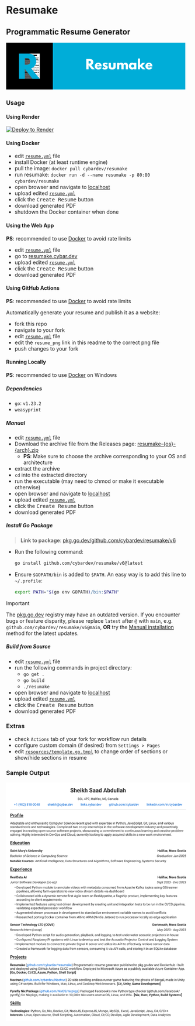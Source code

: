 # Resumake

## Programmatic Resume Generator

<img height="128px" width="128px" src="./resumake.png" alt="resumake logo"><img height="128px" src="./resumake-banner.png" alt="resumake banner">

### Usage

#### Using Render

[![Deploy to Render](https://render.com/images/deploy-to-render-button.svg)](https://render.com/deploy?repo=https://github.com/cybardev/resumake)

#### Using Docker

- edit [`resume.yml`](./resume.yml) file
- install Docker (at least runtime engine)
- pull the image: `docker pull cybardev/resumake`
- run resumake: `docker run -d --name resumake -p 80:80 cybardev/resumake`
- open browser and navigate to [localhost](http://localhost:80)
- upload edited [`resume.yml`](./resume.yml)
- click the <kbd>Create Resume</kbd> button
- download generated PDF
- shutdown the Docker container when done

#### Using the Web App

**PS**: recommended to use [Docker](#using-docker) to avoid rate limits

- edit [`resume.yml`](./resume.yml) file
- go to [resumake.cybar.dev](https://resumake.cybar.dev)
- upload edited [`resume.yml`](./resume.yml)
- click the <kbd>Create Resume</kbd> button
- download generated PDF

#### Using GitHub Actions

**PS**: recommended to use [Docker](#using-docker) to avoid rate limits

Automatically generate your resume and publish it as a website:

- fork this repo
- navigate to your fork
- edit [`resume.yml`](./resume.yml) file
- edit the `resume_png` link in this readme to the correct png file
- push changes to your fork

#### Running Locally

**PS**: recommended to use [Docker](#using-docker) on Windows

##### Dependencies

- `go`: `v1.23.2`
- `weasyprint`

##### Manual

- edit [`resume.yml`](./resume.yml) file
- Download the archive file from the Releases page: [resumake-{os}-{arch}.zip][release]
  - **PS**: Make sure to choose the archive corresponding to your OS and architecture
- extract the archive
- `cd` into the extracted directory
- run the executable (may need to chmod or make it executable otherwise)
- open browser and navigate to [localhost](http://localhost:80)
- upload edited [`resume.yml`](./resume.yml)
- click the <kbd>Create Resume</kbd> button
- download generated PDF

##### Install Go Package

> **Link to package**: [pkg.go.dev/github.com/cybardev/resumake/v6][gopkg]

- Run the following command:

    ```sh
    go install github.com/cybardev/resumake/v6@latest
    ```

- Ensure `$GOPATH/bin` is added to `$PATH`. An easy way is to add this line to `~/.profile`:

    ```sh
    export PATH="$(go env GOPATH)/bin:$PATH"
    ```

> [!IMPORTANT]
> The [pkg.go.dev][gopkg] registry may have an outdated version. If you encounter bugs or feature disparity, please replace `latest` after `@` with `main`, e.g. `github.com/cybardev/resumake/v6@main`, **OR** try the [Manual installation](#manual) method for the latest updates.

##### Build from Source

- edit [`resume.yml`](./resume.yml) file
- run the following commands in project directory:
  - `go get .`
  - `go build`
  - `./resumake`
- open browser and navigate to [localhost](http://localhost:80)
- upload edited [`resume.yml`](./resume.yml)
- click the <kbd>Create Resume</kbd> button
- download generated PDF

### Extras

- check `Actions` tab of your fork for workflow run details
- configure custom domain (if desired) from `Settings > Pages`
- edit [`resources/template.go.tmpl`][template] to change order of sections or show/hide sections in resume

### Sample Output

[![resume][resume_png]][resume_pdf]

<!-- links -->

[template]: ./resources/template.go.tmpl "Resume Template"
[resume_png]: https://raw.githubusercontent.com/cybardev/resumake/main/static/assets/Resume_Sheikh_Saad_Abdullah.png "Resume - Sheikh Saad Abdullah"
[resume_pdf]: https://resume.cybar.dev "Resume - Sheikh Saad Abdullah"
[gopkg]: https://pkg.go.dev/github.com/cybardev/resumake/v6
[release]: https://github.com/cybardev/resumake/releases/
